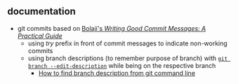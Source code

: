 ## documentation

- git commits based on [Bolaji's *Writing Good Commit Messages: A Practical Guide*](https://blog.bolajiayodeji.com/writing-good-commit-messages-a-practical-guide)
	- using *try* prefix in front of commit messages to indicate non-working commits
	- using branch descriptions (to remember purpose of branch) with [`git branch --edit-description`](https://stackoverflow.com/a/8858853) while being on the respective branch
		- [How to find branch description from git command line](https://gist.github.com/ejmr/a927d32e25488a282bd3)

